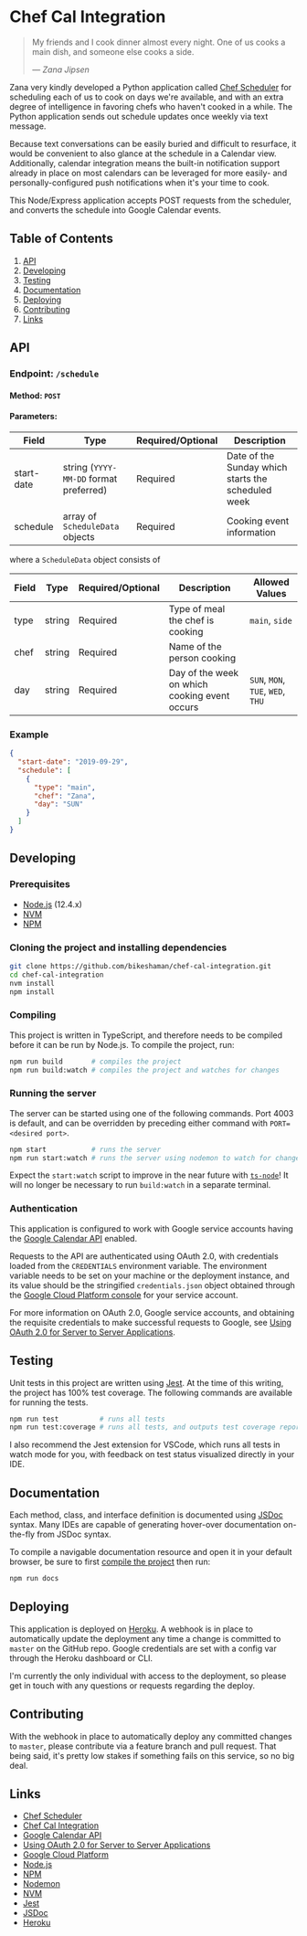 # Chef Cal Integration

> My friends and I cook dinner almost every night. One of us cooks a main dish, and someone else
> cooks a side.
>
> — <cite>Zana Jipsen</cite>

Zana very kindly developed a Python application called
[Chef Scheduler](https://github.com/zjipsen/chef-scheduler) for scheduling each of us to cook on
days we're available, and with an extra degree of intelligence in favoring chefs who haven't cooked
in a while. The Python application sends out schedule updates once weekly via text message.

Because text conversations can be easily buried and difficult to resurface, it would be convenient
to also glance at the schedule in a Calendar view. Additionally, calendar integration means the
built-in notification support already in place on most calendars can be leveraged for more easily-
and personally-configured push notifications when it's your time to cook.

This Node/Express application accepts POST requests from the scheduler, and converts the schedule
into Google Calendar events.

## Table of Contents

1. [API](#api)
1. [Developing](#developing)
1. [Testing](#testing)
1. [Documentation](#documentation)
1. [Deploying](#deploying)
1. [Contributing](#contributing)
1. [Links](#links)

## API

### Endpoint: `/schedule`

#### Method: `POST`

#### Parameters:

| Field      | Type                                   | Required/Optional | Description                                        |
| ---------- | -------------------------------------- | ----------------- | -------------------------------------------------- |
| start-date | string (`YYYY-MM-DD` format preferred) | Required          | Date of the Sunday which starts the scheduled week |
| schedule   | array of `ScheduleData` objects        | Required          | Cooking event information                          |

where a `ScheduleData` object consists of

| Field | Type   | Required/Optional | Description                                   | Allowed Values                    |
| ----- | ------ | ----------------- | --------------------------------------------- | --------------------------------- |
| type  | string | Required          | Type of meal the chef is cooking              | `main`, `side`                    |
| chef  | string | Required          | Name of the person cooking                    |
| day   | string | Required          | Day of the week on which cooking event occurs | `SUN`, `MON`, `TUE`, `WED`, `THU` |

### Example

```json
{
  "start-date": "2019-09-29",
  "schedule": [
    {
      "type": "main",
      "chef": "Zana",
      "day": "SUN"
    }
  ]
}
```

## Developing

### Prerequisites

- [Node.js](https://nodejs.org/en/download/) (12.4.x)
- [NVM](https://github.com/nvm-sh/nvm/blob/master/README.md)
- [NPM](https://www.npmjs.com)

### Cloning the project and installing dependencies

```bash
git clone https://github.com/bikeshaman/chef-cal-integration.git
cd chef-cal-integration
nvm install
npm install
```

### Compiling

This project is written in TypeScript, and therefore needs to be compiled before it can be run by
Node.js. To compile the project, run:

```bash
npm run build       # compiles the project
npm run build:watch # compiles the project and watches for changes
```

### Running the server

The server can be started using one of the following commands. Port 4003 is default, and can be
overridden by preceding either command with `PORT=<desired port>`.

```bash
npm start           # runs the server
npm run start:watch # runs the server using nodemon to watch for changes
```

Expect the `start:watch` script to improve in the near future with
[`ts-node`](https://github.com/TypeStrong/ts-node)! It will no longer be necessary to run
`build:watch` in a separate terminal.

### Authentication

This application is configured to work with Google service accounts having the
[Google Calendar API](https://developers.google.com/calendar) enabled.

Requests to the API are authenticated using OAuth 2.0, with credentials loaded from the
`CREDENTIALS` environment variable. The environment variable needs to be set on your machine or the
deployment instance, and its value should be the stringified `credentials.json` object obtained
through the [Google Cloud Platform console](https://console.cloud.google.com/) for your service
account.

For more information on OAuth 2.0, Google service accounts, and obtaining the requisite credentials
to make successful requests to Google, see
[Using OAuth 2.0 for Server to Server Applications](https://developers.google.com/identity/protocols/OAuth2ServiceAccount).

## Testing

Unit tests in this project are written using [Jest](https://jestjs.io). At the time of this writing,
the project has 100% test coverage. The following commands are available for running the tests.

```bash
npm run test          # runs all tests
npm run test:coverage # runs all tests, and outputs test coverage reports locally
```

I also recommend the Jest extension for VSCode, which runs all tests in watch mode for you, with
feedback on test status visualized directly in your IDE.

## Documentation

Each method, class, and interface definition is documented using [JSDoc](https://devdocs.io/jsdoc/)
syntax. Many IDEs are capable of generating hover-over documentation on-the-fly from JSDoc syntax.

To compile a navigable documentation resource and open it in your default browser, be sure to first
[compile the project](#compiling) then run:

```bash
npm run docs
```

## Deploying

This application is deployed on [Heroku](https://www.heroku.com/). A webhook is in place to
automatically update the deployment any time a change is committed to `master` on the GitHub repo.
Google credentials are set with a config var through the Heroku dashboard or CLI.

I'm currently the only individual with access to the deployment, so please get in touch with any
questions or requests regarding the deploy.

## Contributing

With the webhook in place to automatically deploy any committed changes to `master`, please
contribute via a feature branch and pull request. That being said, it's pretty low stakes if
something fails on this service, so no big deal.

## Links

- [Chef Scheduler](https://github.com/zjipsen/chef-scheduler)
- [Chef Cal Integration](https://github.com/bikeshaman/chef-cal-integration)
- [Google Calendar API](https://developers.google.com/calendar)
- [Using OAuth 2.0 for Server to Server Applications](https://developers.google.com/identity/protocols/OAuth2ServiceAccount)
- [Google Cloud Platform](https://console.cloud.google.com/)
- [Node.js](https://nodejs.org/en/download/)
- [NPM](https://www.npmjs.com)
- [Nodemon](https://nodemon.io/)
- [NVM](https://github.com/nvm-sh/nvm/blob/master/README.md)
- [Jest](https://jestjs.io)
- [JSDoc](https://devdocs.io/jsdoc/)
- [Heroku](https://www.heroku.com/)

